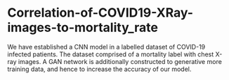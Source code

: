 # Correlation-of-COVID19-XRay-images-to-mortality_rate
We have established a CNN model in a labelled dataset of COVID-19 infected patients. The dataset comprised of a mortality label with chest X-ray images. A GAN network is additionally constructed to generative more training data, and hence to increase the accuracy of our model. 
